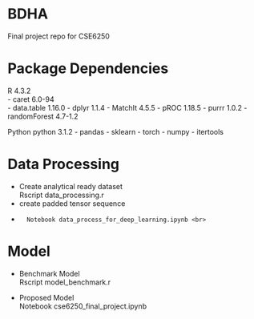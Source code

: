 # BDHA
Final project repo for CSE6250

# Package Dependencies
R 4.3.2 <br>
	- caret 6.0-94	
 	- data.table 1.16.0
  	- dplyr 1.1.4
   	- MatchIt 4.5.5
    	- pROC 1.18.5
     	- purrr 1.0.2
      	- randomForest 4.7-1.2

Python
python 3.1.2
	- pandas 
	- sklearn
	- torch
	- numpy
	- itertools


# Data Processing
-	Create analytical ready dataset <br>
		Rscript data_processing.r <br>
- 	create padded tensor sequence <br>
- 		Notebook data_process_for_deep_learning.ipynb <br>
# Model
-	Benchmark Model <br>
		Rscript model_benchmark.r <br>

-	Proposed Model <br>
		Notebook cse6250_final_project.ipynb <br>
